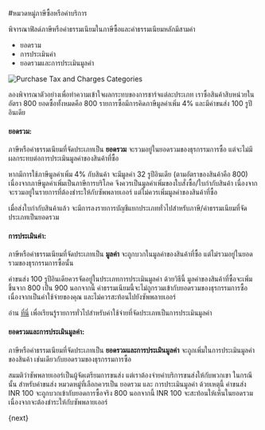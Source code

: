 <!-- add-breadcrumbs -->
#หมวดหมู่ภาษีซื้อหรือค่าบริการ

พิจารณาฟิลด์ภาษีหรือค่าธรรมเนียมในภาษีซื้อและค่าธรรมเนียมหลักมีสามค่า

- ยอดรวม
- การประเมินค่า
- ยอดรวมและการประเมินมูลค่า

<img alt="Purchase Tax and Charges Categories" class="screenshot" src="{{docs_base_url}}/assets/img/articles/purchase-other-charges-1.png">

ลองพิจารณาตัวอย่างเพื่อทำความเข้าใจผลกระทบของการชาร์จแต่ละประเภท เราซื้อสินค้าสิบหน่วยในอัตรา 800 ยอดซื้อทั้งหมดคือ 800 รายการซื้อมีการคิดภาษีมูลค่าเพิ่ม 4% และมีค่าขนส่ง 100 รูปีอินเดีย

#### ยอดรวม:

ภาษีหรือค่าธรรมเนียมที่จัดประเภทเป็น **ยอดรวม** จะรวมอยู่ในยอดรวมของธุรกรรมการซื้อ แต่จะไม่มีผลกระทบต่อการประเมินมูลค่าของสินค้าที่ซื้อ

หากมีการใช้ภาษีมูลค่าเพิ่ม 4% กับสินค้า จะมีมูลค่า 32 รูปีอินเดีย (ตามอัตราของสินค้าคือ 800) เนื่องจากภาษีมูลค่าเพิ่มเป็นภาษีการบริโภค จึงควรเป็นมูลค่าเพิ่มของใบสั่งซื้อ/ใบกำกับสินค้า เนื่องจากจะรวมอยู่ในรายการที่ต้องชำระให้กับซัพพลายเออร์ แต่ไม่ควรเพิ่มมูลค่าของสินค้าที่ซื้อ

เมื่อส่งใบกำกับสินค้าแล้ว จะมีการลงรายการบัญชีแยกประเภททั่วไปสำหรับภาษี/ค่าธรรมเนียมที่จัดประเภทเป็นยอดรวม

#### การประเมินค่า:

ภาษีหรือค่าธรรมเนียมที่จัดประเภทเป็น **มูลค่า** จะถูกบวกในมูลค่าของสินค้าที่ซื้อ แต่ไม่รวมอยู่ในยอดรวมของธุรกรรมการซื้อนั้น

ค่าขนส่ง 100 รูปีอินเดียควรจัดอยู่ในประเภทการประเมินมูลค่า ด้วยวิธีนี้ มูลค่าของสินค้าที่ซื้อจะเพิ่มขึ้นจาก 800 เป็น 900 นอกจากนี้ ค่าธรรมเนียมนี้จะไม่ถูกรวมเข้ากับยอดรวมของธุรกรรมการซื้อ เนื่องจากเป็นค่าใช้จ่ายของคุณ และไม่ควรสะท้อนไปยังซัพพลายเออร์

อ่าน [ที่นี่](/docs/user/manual/th/stock/perpetual-inventory) เพื่อเรียนรู้รายการทั่วไปสำหรับค่าใช้จ่ายที่จัดประเภทเป็นการประเมินมูลค่า

#### ยอดรวมและการประเมินมูลค่า:

ภาษีหรือค่าธรรมเนียมที่จัดประเภทเป็น **ยอดรวมและการประเมินมูลค่า** จะถูกเพิ่มในการประเมินมูลค่าของสินค้า เช่นเดียวกับยอดรวมของธุรกรรมการซื้อ

สมมติว่าซัพพลายเออร์เป็นผู้จัดเตรียมการขนส่ง แต่เราต้องจ่ายค่าบริการขนส่งให้กับพวกเขา ในกรณีนั้น สำหรับค่าขนส่ง หมวดหมู่ที่เลือกควรเป็น ยอดรวม และ การประเมินมูลค่า ด้วยเหตุนี้ ค่าขนส่ง INR 100 จะถูกบวกเข้ากับยอดการซื้อจริง 800 นอกจากนี้ INR 100 จะสะท้อนให้เห็นในยอดรวม เนื่องจากจะต้องชำระให้กับซัพพลายเออร์

{next}
